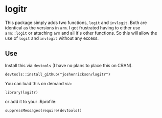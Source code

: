 # logitr

This package simply adds two functions, `logit` and `invlogit`. Both are identical as the versions in `arm`. I got frustrated having to either use `arm::logit` or attaching `arm` and all it's other functions. So this will allow the use of `logit` and `invlogit` without any excess.

## Use

Install this via `devtools` (I have no plans to place this on CRAN).

```
devtools::install_github("josherrickson/logitr")
```

You can load this on demand via:

```
library(logitr)
```

or add it to your .Rprofile:

```
suppressMessages(require(devtools))
```
